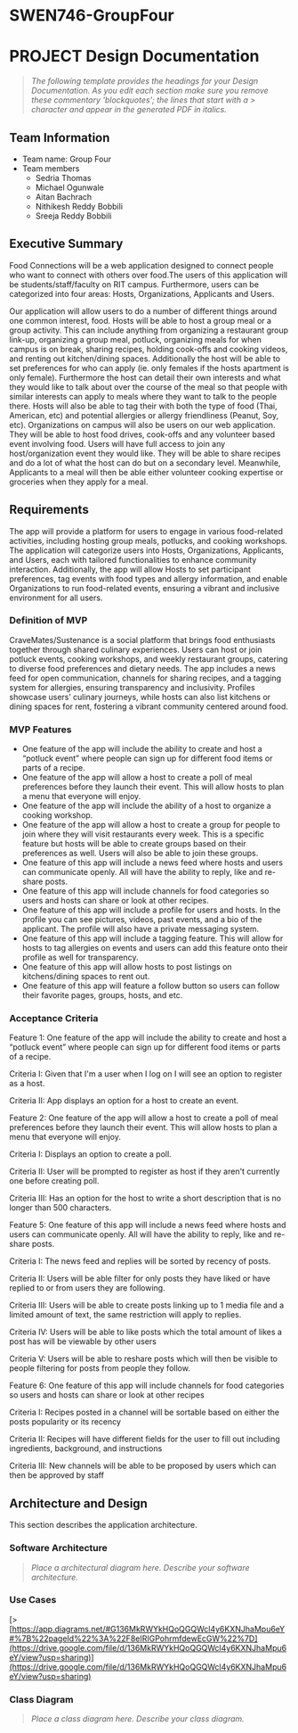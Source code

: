 # SWEN746-GroupFour
# PROJECT Design Documentation

> _The following template provides the headings for your Design
> Documentation.  As you edit each section make sure you remove these
> commentary 'blockquotes'; the lines that start with a > character
> and appear in the generated PDF in italics._

## Team Information
* Team name: Group Four
* Team members
  * Sedria Thomas
  * Michael Ogunwale 
  * Aitan Bachrach
  * Nithikesh Reddy Bobbili
  * Sreeja Reddy Bobbili

## Executive Summary

Food Connections will be a web application designed to connect people who want to connect with others over food.The users of this application will be students/staff/faculty on RIT campus. Furthermore, users can be categorized into four areas: Hosts, Organizations, Applicants and Users.

Our application will allow users to do a number of different things around one common interest, food. Hosts will be able to host a group meal or a group activity. This can include anything from organizing a restaurant group link-up, organizing a group meal, potluck, organizing meals for when campus is on break, sharing recipes, holding cook-offs and cooking videos, and renting out kitchen/dining spaces. Additionally the host will be able to set preferences for who can apply (ie. only females if the hosts apartment is only female). Furthermore the host can detail their own interests and what they would like to talk about over the course of the meal so that people with similar interests can apply to meals where they want to talk to the people there. Hosts will also be able to tag their with both the type of food (Thai, American, etc) and potential allergies or allergy friendliness (Peanut, Soy, etc). Organizations on campus will also be users on our web application. They will be able to host food drives, cook-offs and any volunteer based event involving food. Users will have full access to join any host/organization event they would like. They will be able to share recipes and do a lot of what the host can do but on a secondary level. Meanwhile, Applicants to a meal will then be able either volunteer cooking expertise or groceries when they apply for a meal.

## Requirements

The app will provide a platform for users to engage in various food-related activities, including hosting group meals, potlucks, and cooking workshops. The application will categorize users into Hosts, Organizations, Applicants, and Users, each with tailored functionalities to enhance community interaction. Additionally, the app will allow Hosts to set participant preferences, tag events with food types and allergy information, and enable Organizations to run food-related events, ensuring a vibrant and inclusive environment for all users.

### Definition of MVP

CraveMates/Sustenance is a social platform that brings food enthusiasts together through shared culinary experiences. Users can host or join potluck events, cooking workshops, and weekly restaurant groups, catering to diverse food preferences and dietary needs. The app includes a news feed for open communication, channels for sharing recipes, and a tagging system for allergies, ensuring transparency and inclusivity. Profiles showcase users’ culinary journeys, while hosts can also list kitchens or dining spaces for rent, fostering a vibrant community centered around food.

### MVP Features
* One feature of the app will include the ability to create and host a “potluck event” where people can sign up for different food items or parts of a recipe.
* One feature of the app will allow a host to create a poll of meal preferences before they launch their event. This will allow hosts to plan a menu that everyone will enjoy.
* One feature of the app will include the ability of a host to organize a cooking workshop. 
* One feature of the app will allow a host to create a group for people to join where they will visit restaurants every week. This is a specific feature but hosts will be able to create groups based on their preferences as well. Users will also be able to join these groups.
* One feature of this app will include a news feed where hosts and users can communicate openly. All will have the ability to reply, like and re-share posts. 
* One feature of this app will include channels for food categories so users and hosts can share or look at other recipes.
* One feature of this app will include a profile for users and hosts. In the profile you can see pictures, videos, past events, and a bio of the applicant. The profile will also have a private messaging system.
* One feature of this app will include a tagging feature. This will allow for hosts to tag allergies on events and users can add this feature onto their profile as well for transparency. 
* One feature of this app will allow hosts to post listings on kitchens/dining spaces to rent out.
* One feature of this app will feature a follow button so users can follow their favorite pages, groups, hosts, and etc.

### Acceptance Criteria

Feature 1: 
  One feature of the app will include the ability to create and host a “potluck event” where people can sign up for different food items or parts of a recipe.

  Criteria I:
    Given that I'm a user when I log on I will see an option to register as a host.

  Criteria II:
    App displays an option for a host to create an event.


Feature 2:
  One feature of the app will allow a host to create a poll of meal preferences before they launch their event. This will allow hosts to plan a menu that everyone will enjoy.

  Criteria I:
    Displays an option to create a poll.

  Criteria II:
    User will be prompted to register as host if they aren't currently one before creating poll.

  Criteria III:
    Has an option for the host to write a short description that is no longer than 500 characters.

Feature 5:
  One feature of this app will include a news feed where hosts and users can communicate openly. All will have the ability to reply, like and re-share posts. 

  Criteria I:
    The news feed and replies will be sorted by recency of posts.

  Criteria II:
    Users will be able filter for only posts they have liked or have replied to or from users they are following.

  Criteria III:
    Users will be able to create posts linking up to 1 media file and a limited amount of text, the same restriction will apply to replies.

  Criteria IV:
    Users will be able to like posts which the total amount of likes a post has will be viewable by other users

  Criteria V:
    Users will be able to reshare posts which will then be visible to people filtering for posts from people they follow.



Feature 6: 
  One feature of this app will include channels for food categories so users and hosts can share or look at other recipes

  Criteria I:
    Recipes posted in a channel will be sortable based on either the posts popularity or its recency

  Criteria II:
    Recipes will have different fields for the user to fill out including ingredients, background, and instructions

  Criteria III:
    New channels will be able to be proposed by users which can then be approved by staff



## Architecture and Design

This section describes the application architecture.

### Software Architecture
> _Place a architectural diagram here._
> _Describe your software architecture._


### Use Cases
[>[https://app.diagrams.net/#G136MkRWYkHQoQGQWcl4y6KXNJhaMpu6eY#%7B%22pageId%22%3A%22F8eIRIGPohrmfdewEcGW%22%7D](https://drive.google.com/file/d/136MkRWYkHQoQGQWcl4y6KXNJhaMpu6eY/view?usp=sharing)](https://drive.google.com/file/d/136MkRWYkHQoQGQWcl4y6KXNJhaMpu6eY/view?usp=sharing)


### Class Diagram
> _Place a class diagram here._
> _Describe your class diagram._
